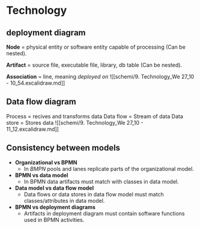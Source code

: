 # Technology
## deployment diagram
**Node** = physical entity or software entity capable of processing (Can be nested).

**Artifact** = source file, executable file, library, db table (Can be nested). 

**Association** = line, meaning *deployed on*
![[schemi/9. Technology_We 27_10 - 10_54.excalidraw.md]]

## Data flow diagram
Process = recives and transforms data
Data flow = Stream of data
Data store = Stores data
![[schemi/9. Technology_We 27_10 - 11_12.excalidraw.md]]

## Consistency between models
- **Organizational vs BPMN**
	- In *BMPN* pools and lanes replicate parts of the organizational model.
- **BPMN vs data model**
	- In BPMN data artifacts must match with classes in data model.
- **Data model vs data flow model**
	- Data flows or data stores in data flow model must match classes/attributes in data model.
- **BPMN vs deployment diagrams**
	- Artifacts in deployment diagram must contain software functions used in BPMN activities.